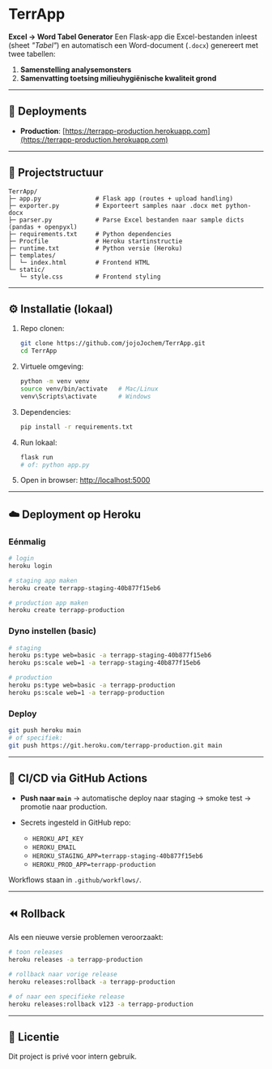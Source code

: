 # TerrApp

**Excel → Word Tabel Generator**
Een Flask-app die Excel-bestanden inleest (sheet *"Tabel"*) en automatisch een Word-document (`.docx`) genereert met twee tabellen:

1. **Samenstelling analysemonsters**
2. **Samenvatting toetsing milieuhygiënische kwaliteit grond**

---

## 🚀 Deployments

* **Production**: [https://terrapp-production.herokuapp.com](https://terrapp-production.herokuapp.com)

---

## 📂 Projectstructuur

```
TerrApp/
├─ app.py               # Flask app (routes + upload handling)
├─ exporter.py          # Exporteert samples naar .docx met python-docx
├─ parser.py            # Parse Excel bestanden naar sample dicts (pandas + openpyxl)
├─ requirements.txt     # Python dependencies
├─ Procfile             # Heroku startinstructie
├─ runtime.txt          # Python versie (Heroku)
├─ templates/
│  └─ index.html        # Frontend HTML
└─ static/
   └─ style.css         # Frontend styling
```

---

## ⚙️ Installatie (lokaal)

1. Repo clonen:

   ```bash
   git clone https://github.com/jojoJochem/TerrApp.git
   cd TerrApp
   ```

2. Virtuele omgeving:

   ```bash
   python -m venv venv
   source venv/bin/activate   # Mac/Linux
   venv\Scripts\activate      # Windows
   ```

3. Dependencies:

   ```bash
   pip install -r requirements.txt
   ```

4. Run lokaal:

   ```bash
   flask run
   # of: python app.py
   ```

5. Open in browser:
   [http://localhost:5000](http://localhost:5000)

---

## ☁️ Deployment op Heroku

### Eénmalig

```bash
# login
heroku login

# staging app maken
heroku create terrapp-staging-40b877f15eb6

# production app maken
heroku create terrapp-production
```

### Dyno instellen (basic)

```bash
# staging
heroku ps:type web=basic -a terrapp-staging-40b877f15eb6
heroku ps:scale web=1 -a terrapp-staging-40b877f15eb6

# production
heroku ps:type web=basic -a terrapp-production
heroku ps:scale web=1 -a terrapp-production
```

### Deploy

```bash
git push heroku main
# of specifiek:
git push https://git.heroku.com/terrapp-production.git main
```

---

## 🔄 CI/CD via GitHub Actions

* **Push naar `main`** → automatische deploy naar staging → smoke test → promotie naar production.
* Secrets ingesteld in GitHub repo:

  * `HEROKU_API_KEY`
  * `HEROKU_EMAIL`
  * `HEROKU_STAGING_APP=terrapp-staging-40b877f15eb6`
  * `HEROKU_PROD_APP=terrapp-production`

Workflows staan in `.github/workflows/`.

---

## ⏪ Rollback

Als een nieuwe versie problemen veroorzaakt:

```bash
# toon releases
heroku releases -a terrapp-production

# rollback naar vorige release
heroku releases:rollback -a terrapp-production

# of naar een specifieke release
heroku releases:rollback v123 -a terrapp-production
```

---

## 📜 Licentie

Dit project is privé voor intern gebruik.


